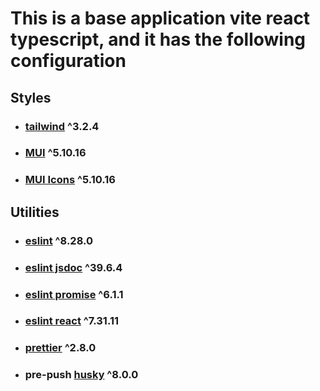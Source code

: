 # This is a base application vite react typescript, and it has the following configuration

## Styles

- ### [tailwind](https://tailwindcss.com/) ^3.2.4
- ### [MUI](https://mui.com/) ^5.10.16
- ### [MUI Icons](https://mui.com/material-ui/icons/) ^5.10.16

## Utilities

- ### [eslint](https://www.npmjs.com/package/eslint) ^8.28.0
- ### [eslint jsdoc](https://www.npmjs.com/package/eslint-plugin-jsdoc) ^39.6.4
- ### [eslint promise](https://www.npmjs.com/package/eslint-plugin-promise) ^6.1.1
- ### [eslint react](https://www.npmjs.com/package/eslint-plugin-react) ^7.31.11
- ### [prettier](https://prettier.io/) ^2.8.0
- ### pre-push [husky](https://www.npmjs.com/package/husky) ^8.0.0
